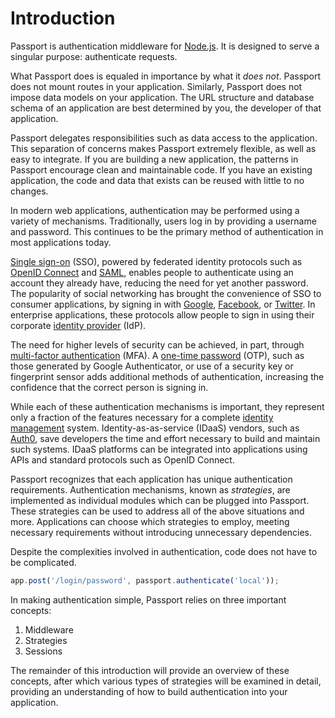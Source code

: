 # Introduction

Passport is authentication middleware for [Node.js](https://nodejs.org/).  It is
designed to serve a singular purpose: authenticate requests.

What Passport does is equaled in importance by what it _does not_.  Passport
does not mount routes in your application.  Similarly, Passport does not impose
data models on your application.  The URL structure and database schema of an
application are best determined by you, the developer of that application.

Passport delegates responsibilities such as data access to the application.
This separation of concerns makes Passport extremely flexible, as well as easy
to integrate.  If you are building a new application, the patterns in Passport
encourage clean and maintainable code.  If you have an existing application, the
code and data that exists can be reused with little to no changes.

In modern web applications, authentication may be performed using a variety of
mechanisms.  Traditionally, users log in by providing a username and password.
This continues to be the primary method of authentication in most applications
today.

[Single sign-on](https://en.wikipedia.org/wiki/Single_sign-on) (SSO), powered by
federated identity protocols such as [OpenID Connect](https://en.wikipedia.org/wiki/OpenID#OpenID_Connect_%28OIDC%29)
and [SAML](https://en.wikipedia.org/wiki/Security_Assertion_Markup_Language),
enables people to authenticate using an account they already have, reducing the
need for yet another password.  The popularity of social networking has brought
the convenience of SSO to consumer applications, by signing in with [Google](https://www.google.com/),
[Facebook](https://www.facebook.com/), or [Twitter](https://twitter.com/).  In
enterprise applications, these protocols allow people to sign in using their
corporate [identity provider](https://en.wikipedia.org/wiki/Identity_provider) (IdP).

The need for higher levels of security can be achieved, in part, through
[multi-factor authentication](https://en.wikipedia.org/wiki/Multi-factor_authentication)
(MFA).  A [one-time password](https://en.wikipedia.org/wiki/One-time_password)
(OTP), such as those generated by Google Authenticator, or use of a security key
or fingerprint sensor adds additional methods of authentication, increasing the
confidence that the correct person is signing in.

While each of these authentication mechanisms is important, they represent only
a fraction of the features necessary for a complete [identity management](https://en.wikipedia.org/wiki/Identity_management)
system.  Identity-as-as-service (IDaaS) vendors, such as [Auth0](https://auth0.com/),
save developers the time and effort necessary to build and maintain such systems.
IDaaS platforms can be integrated into applications using APIs and standard
protocols such as OpenID Connect.

Passport recognizes that each application has unique authentication
requirements.  Authentication mechanisms, known as _strategies_, are implemented
as individual modules which can be plugged into Passport.  These strategies can
be used to address all of the above situations and more.  Applications can
choose which strategies to employ, meeting necessary requirements without
introducing unnecessary dependencies.

Despite the complexities involved in authentication, code does not have to be
complicated.

```javascript
app.post('/login/password', passport.authenticate('local'));
```

In making authentication simple, Passport relies on three important concepts:

  1. Middleware
  2. Strategies
  3. Sessions
  
The remainder of this introduction will provide an overview of these concepts,
after which various types of strategies will be examined in detail, providing an
understanding of how to build authentication into your application.
